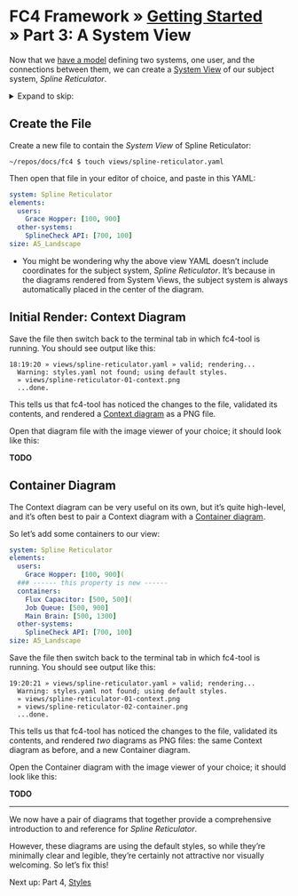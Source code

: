 # FC4 Framework » [Getting Started](index.md) » Part 3: A System View

Now that we [have a model](modeling.md) defining two systems, one user, and
the connections between them, we can create a [System
View](../../concepts.md#system-view) of our subject system, _Spline
Reticulator_.

<details>
<summary>Expand to skip:</summary>

<!-- TOC depthFrom:2 -->

- [Create the File](#create-the-file)
- [Initial Render: Context Diagram](#initial-render-context-diagram)
- [Container Diagram](#container-diagram)

<!-- /TOC -->

</details>

## Create the File

Create a new file to contain the _System View_ of Spline Reticulator:

```shell
~/repos/docs/fc4 $ touch views/spline-reticulator.yaml
```

Then open that file in your editor of choice, and paste in this YAML:

```yaml
system: Spline Reticulator
elements:
  users:
    Grace Hopper: [100, 900]
  other-systems:
    SplineCheck API: [700, 100]
size: A5_Landscape
```

<aside>

* You might be wondering why the above view YAML doesn’t include coordinates
  for the subject system, _Spline Reticulator_. It’s because in the diagrams
  rendered from System Views, the subject system is always automatically placed
  in the center of the diagram.

</aside>

## Initial Render: Context Diagram

Save the file then switch back to the terminal tab in which fc4-tool is running.
You should see output like this:

```
18:19:20 » views/spline-reticulator.yaml » valid; rendering...
  Warning: styles.yaml not found; using default styles.
  » views/spline-reticulator-01-context.png
  ...done.
```

This tells us that fc4-tool has noticed the changes to the file, validated its
contents, and rendered a [Context diagram](../../concepts.md#context-diagram) as
a PNG file.

Open that diagram file with the image viewer of your choice; it should look like
this:

**TODO**

## Container Diagram

The Context diagram can be very useful on its own, but it’s quite high-level,
and it’s often best to pair a Context diagram with a [Container
diagram](../../concepts.md#container-diagram).

So let’s add some containers to our view:

<!-- TEST FILE: views/spline-reticulator.yaml -->
```yaml
system: Spline Reticulator
elements:
  users:
    Grace Hopper: [100, 900](
  ### ------ this property is new ------
  containers:
    Flux Capacitor: [500, 500](
    Job Queue: [500, 900]
    Main Brain: [500, 1300]
  other-systems:
    SplineCheck API: [700, 100]
size: A5_Landscape
```

Save the file then switch back to the terminal tab in which fc4-tool is running.
You should see output like this:

```
19:20:21 » views/spline-reticulator.yaml » valid; rendering...
  Warning: styles.yaml not found; using default styles.
  » views/spline-reticulator-01-context.png
  » views/spline-reticulator-02-container.png
  ...done.
```

This tells us that fc4-tool has noticed the changes to the file, validated its
contents, and rendered _two_ diagrams as PNG files: the same Context diagram as
before, and a new Container diagram.

Open the Container diagram with the image viewer of your choice; it should look
like this:

**TODO**

----

We now have a pair of diagrams that together provide a comprehensive
introduction to and reference for _Spline Reticulator_.

However, these diagrams are using the default styles, so while they’re minimally
clear and legible, they’re certainly not attractive nor visually welcoming. So
let’s fix this!

Next up: Part 4, [Styles](styles.md)
